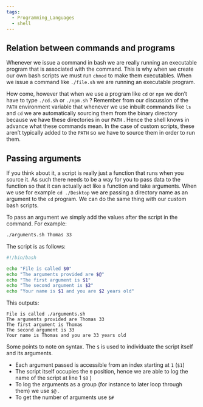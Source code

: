 ```yaml
---
tags:
  - Programming_Languages
  - shell
---
```


## Relation between commands and programs

Whenever we issue a command in bash we are really running an executable program that is associated with the command. This is why when we create our own bash scripts we must run `chmod` to make them executables. When we issue a command like `./file.sh` we are running an executable program.

How come, however that when we use a program like `cd` or `npm` we don’t have to type `./cd.sh` or `./npm.sh` ? Remember from our discussion of the `PATH` environment variable that whenever we use inbuilt commands like `ls` and `cd` we are automatically sourcing them from the binary directory because we have these directories in our `PATH` . Hence the shell knows in advance what these commands mean. In the case of custom scripts, these aren’t typically added to the `PATH` so we have to source them in order to run them.

## Passing arguments

If you think about it, a script is really just a function that runs when you source it. As such there needs to be a way for you to pass data to the function so that it can actually act like a function and take arguments. When we use for example `cd ./Desktop` we are passing a directory name as an argument to the `cd` program. We can do the same thing with our custom bash scripts.

To pass an argument we simply add the values after the script in the command. For example:

````bash
./arguments.sh Thomas 33
````

The script is as follows:

````bash
#!/bin/bash

echo "File is called $0"
echo "The arguments provided are $@"
echo "The first argument is $1"
echo "The second argument is $2"
echo "Your name is $1 and you are $2 years old"
````

This outputs:

````
File is called ./arguments.sh
The arguments provided are Thomas 33
The first argument is Thomas
The second argument is 33
Your name is Thomas and you are 33 years old
````

Some points to note on syntax. The `$` is used to individuate the script itself and its arguments.

* Each argument passed is accessible from an index starting at `1` (`$1`)
* The script itself occupies the `0` position, hence we are able to log the name of the script at line 1 `$0` )
* To log the arguments as a group (for instance to later loop through them) we use `$@` .
* To get the number of arguments use `$#`

